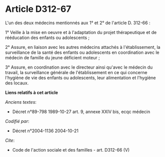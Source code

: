 # Article D312-67

L'un des deux médecins mentionnés aux 1° et 2° de l'article D. 312-66 :

1° Veille à la mise en oeuvre et à l'adaptation du projet thérapeutique et de rééducation des enfants ou adolescents ;

2° Assure, en liaison avec les autres médecins attachés à l'établissement, la surveillance de la santé des enfants ou
adolescents en coordination avec le médecin de famille du jeune déficient moteur ;

3° Assure, en coordination avec le directeur ainsi qu'avec le médecin du travail, la surveillance générale de l'établissement
en ce qui concerne l'hygiène de vie des enfants ou adolescents, leur alimentation et l'hygiène des locaux.

**Liens relatifs à cet article**

_Anciens textes_:

  - Décret n°89-798 1989-10-27 art. 9, annexe XXIV bis, ecqc médecin

_Codifié par_:

  - Décret n°2004-1136 2004-10-21

_Cite_:

  - Code de l'action sociale et des familles - art. D312-66 (V)
